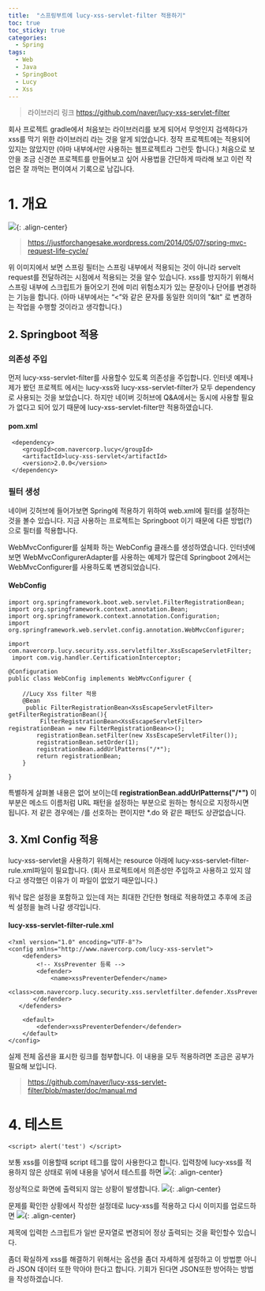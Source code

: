 ```yaml
---
title:  "스프링부트에 lucy-xss-servlet-filter 적용하기"
toc: true
toc_sticky: true
categories:
  - Spring
tags:  
  - Web
  - Java
  - SpringBoot
  - Lucy
  - Xss
---
```


>라이브러리 링크 
>https://github.com/naver/lucy-xss-servlet-filter

회사 프로젝트 gradle에서 처음보는 라이브러리를 보게 되어서 무엇인지 검색하다가 xss를 막기 위한 라이브러리 라는 것을 알게 되었습니다. 정작 프로젝트에는 적용되어 있지는 않았지만 (아마 내부에서만 사용하는 웹프로젝트라 그런듯 합니다.) 처음으로 보안을 조금 신경쓴 프로젝트를 만들어보고 싶어 사용법을 간단하게 따라해 보고 이런 작업은 잘 까먹는 편이여서 기록으로 남깁니다.

# 1. 개요

 ![](/assets/images/spring/lifecycle_dfegj4_1.jpg){: .align-center} 

> https://justforchangesake.wordpress.com/2014/05/07/spring-mvc-request-life-cycle/

위 이미지에서 보면 스프링 필터는 스프링 내부에서 적용되는 것이 아니라 servelt request를 전달하려는 시점에서 적용되는 것을 알수 있습니다. xss를 방지하기 위해서 스프링 내부에 스크립트가 들어오기 전에 미리 위험소지가 있는 문장이나 단어를 변경하는 기능을 합니다. (아마 내부에서는  “<”와 같은 문자를 동일한 의미의 "&lt" 로 변경하는 작업을 수행할 것이라고 생각합니다.)

## 2. Springboot 적용

### 의존성 주입
먼저 lucy-xss-servlet-filter를 사용할수 있도록 의존성을 주입합니다. 인터넷 예제나 제가 봤던 프로젝트 에서는 lucy-xss와 lucy-xss-servlet-filter가 모두 dependency로 사용되는 것을 보았습니다. 하지만 네이버 깃허브에 Q&A에서는 동시에 사용할 필요가 없다고 되어 있기 때문에 lucy-xss-servlet-filter만 적용하였습니다.

#### pom.xml
```
 <dependency>
 	<groupId>com.navercorp.lucy</groupId>
 	<artifactId>lucy-xss-servlet</artifactId>
 	<version>2.0.0</version>
 </dependency>
```

### 필터 생성
네이버 깃허브에 들어가보면 Spring에 적용하기 위하여 web.xml에 필터를 설정하는 것을 볼수 있습니다.
지금 사용하는 프로젝트는 Springboot 이기 때문에 다른 방법(?)으로 필터를 적용합니다.

WebMvcConfigurer를 실체화 하는 WebConfig 클래스를 생성하였습니다. 인터넷에 보면 WebMvcConfigurerAdapter를 사용하는 예제가 많은데 Springboot 2에서는 WebMvcConfigurer를 사용하도록 변경되었습니다.

#### WebConfig
```
import org.springframework.boot.web.servlet.FilterRegistrationBean;
import org.springframework.context.annotation.Bean;
import org.springframework.context.annotation.Configuration;
import org.springframework.web.servlet.config.annotation.WebMvcConfigurer;
 
import com.navercorp.lucy.security.xss.servletfilter.XssEscapeServletFilter;
 import com.vig.handler.CertificationInterceptor;
 
@Configuration
public class WebConfig implements WebMvcConfigurer {
 	
    //Lucy Xss filter 적용	
    @Bean
     public FilterRegistrationBean<XssEscapeServletFilter> getFilterRegistrationBean(){
         FilterRegistrationBean<XssEscapeServletFilter> registrationBean = new FilterRegistrationBean<>();
        registrationBean.setFilter(new XssEscapeServletFilter());
        registrationBean.setOrder(1);
        registrationBean.addUrlPatterns("/*");
        return registrationBean;
    }

}
```

특별하게 살펴볼 내용은 없어 보이는데 **registrationBean.addUrlPatterns("/*")** 이부분은 메소드 이름처럼 URL 패턴을 설정하는 부분으로 원하는 형식으로 지정하시면 됩니다. 저 같은 경우에는 /를 선호하는 편이지만 *.do 와 같은 패턴도 상관없습니다.

## 3. Xml Config 적용
lucy-xss-servlet을 사용하기 위해서는 resource 아래에 lucy-xss-servlet-filter-rule.xml파일이 필요합니다. (회사 프로젝트에서 의존성만 주입하고 사용하고 있지 않다고 생각했던 이유가 이 파일이 없었기 때문입니다.)

워낙 많은 설정을 포함하고 있는데 저는 최대한 간단한 형태로 적용하였고 추후에 조금씩 설정을 늘려 나갈 생각입니다.

#### lucy-xss-servlet-filter-rule.xml
```
<?xml version="1.0" encoding="UTF-8"?>
<config xmlns="http://www.navercorp.com/lucy-xss-servlet">
    <defenders>
        <!-- XssPreventer 등록 -->
        <defender>
            <name>xssPreventerDefender</name>
            <class>com.navercorp.lucy.security.xss.servletfilter.defender.XssPreventerDefender</class>
       </defender>
   </defenders>
  
    <default>
        <defender>xssPreventerDefender</defender>
    </default>
</config>
```

실제 전체 옵션을 표시한 링크를 첨부합니다. 이 내용을 모두 적용하려면 조금은 공부가 필요해 보입니다. 
> https://github.com/naver/lucy-xss-servlet-filter/blob/master/doc/manual.md

# 4. 테스트

```
<script> alert('test') </script> 
```
보통 xss를 이용할때 script 테그를 많이 사용한다고 합니다. 입력창에 lucy-xss를 적용하지 않은 상태로 위에 내용을 넣어서 테스트를 하면 
![](/assets/images/spring/dfegj4_2.jpeg){: .align-center}

정상적으로 화면에 출력되지 않는 상황이 발생합니다.
![](/assets/images/spring/dfegj4_3.jpeg){: .align-center}

문제를 확인한 상황에서 작성한 설정데로 lucy-xss를 적용하고 다시 이미지를 업로드하면
![](/assets/images/spring/dfegj4_4.jpeg){: .align-center}

제목에 입력한 스크립트가 일반 문자열로 변경되어 정상 출력되는 것을 확인할수 있습니다. 

좀더 확실하게 xss를 해결하기 위해서는 옵션을 좀더 자세하게 설정하고 이 방법뿐 아니라 JSON 데이터 또한 막아야 한다고 합니다. 기회가 된다면 JSON또한 방어하는 방법을 작성하겠습니다.